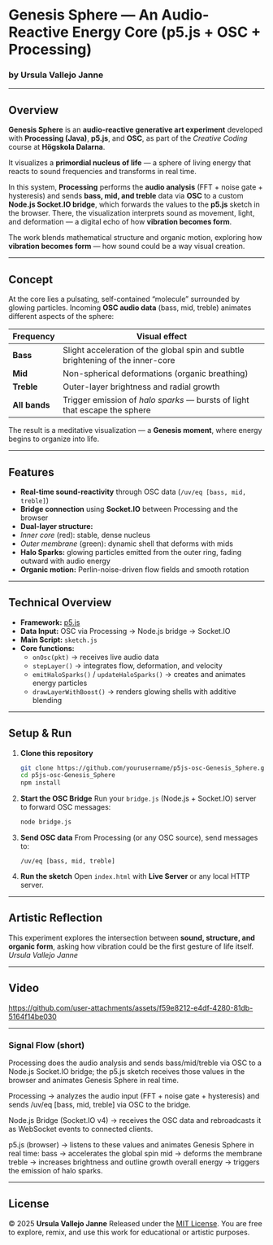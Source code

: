 # Genesis Sphere — An Audio-Reactive Energy Core (p5.js + OSC + Processing)

### by Ursula Vallejo Janne

---

## Overview

**Genesis Sphere** is an **audio-reactive generative art experiment** developed with **Processing (Java)**, **p5.js**, and **OSC**, as part of the _Creative Coding_ course at **Högskola Dalarna**.

It visualizes a **primordial nucleus of life** — a sphere of living energy that reacts to sound frequencies and transforms in real time.

In this system, **Processing** performs the **audio analysis** (FFT + noise gate + hysteresis) and sends **bass, mid, and treble** data via **OSC** to a custom **Node.js Socket.IO bridge**, which forwards the values to the **p5.js** sketch in the browser.
There, the visualization interprets sound as movement, light, and deformation — a digital echo of how **vibration becomes form**.

The work blends mathematical structure and organic motion, exploring how **vibration becomes form** — how sound could be a way visual creation.

---

## Concept

At the core lies a pulsating, self-contained “molecule” surrounded by glowing particles.
Incoming **OSC audio data** (bass, mid, treble) animates different aspects of the sphere:

| Frequency     | Visual effect                                                                   |
| ------------- | ------------------------------------------------------------------------------- |
| **Bass**      | Slight acceleration of the global spin and subtle brightening of the inner-core |
| **Mid**       | Non-spherical deformations (organic breathing)                                  |
| **Treble**    | Outer-layer brightness and radial growth                                        |
| **All bands** | Trigger emission of _halo sparks_ — bursts of light that escape the sphere      |

The result is a meditative visualization — a **Genesis moment**, where energy begins to organize into life.

---

## Features

- **Real-time sound-reactivity** through OSC data (`/uv/eq [bass, mid, treble]`)
- **Bridge connection** using **Socket.IO** between Processing and the browser
- **Dual-layer structure:**
- _Inner core_ (red): stable, dense nucleus
- _Outer membrane_ (green): dynamic shell that deforms with mids
- **Halo Sparks:** glowing particles emitted from the outer ring, fading outward with audio energy
- **Organic motion:** Perlin-noise-driven flow fields and smooth rotation

---

## Technical Overview

- **Framework:** [p5.js](https://p5js.org/)
- **Data Input:** OSC via Processing → Node.js bridge → Socket.IO
- **Main Script:** `sketch.js`
- **Core functions:**
  - `onOsc(pkt)` → receives live audio data
  - `stepLayer()` → integrates flow, deformation, and velocity
  - `emitHaloSparks()` / `updateHaloSparks()` → creates and animates energy particles
  - `drawLayerWithBoost()` → renders glowing shells with additive blending

---

## Setup & Run

1. **Clone this repository**

   ```bash
   git clone https://github.com/yourusername/p5js-osc-Genesis_Sphere.git
   cd p5js-osc-Genesis_Sphere
   npm install
   ```

2. **Start the OSC Bridge**
   Run your `bridge.js` (Node.js + Socket.IO) server to forward OSC messages:

   ```bash
   node bridge.js
   ```

3. **Send OSC data**
   From Processing (or any OSC source), send messages to:

   ```
   /uv/eq [bass, mid, treble]
   ```

4. **Run the sketch**
   Open `index.html` with **Live Server** or any local HTTP server.

---

## Artistic Reflection

This experiment explores the intersection between **sound, structure, and organic form**,
asking how vibration could be the first gesture of life itself.
_Ursula Vallejo Janne_

---

## Video

https://github.com/user-attachments/assets/f59e8212-e4df-4280-81db-5164f14be030

---

### Signal Flow (short)

Processing does the audio analysis and sends bass/mid/treble via OSC to a Node.js Socket.IO bridge; the p5.js sketch receives those values in the browser and animates Genesis Sphere in real time.

Processing → analyzes the audio input (FFT + noise gate + hysteresis) and sends
/uv/eq [bass, mid, treble] via OSC to the bridge.

Node.js Bridge (Socket.IO v4) → receives the OSC data and rebroadcasts it as WebSocket events to connected clients.

p5.js (browser) → listens to these values and animates Genesis Sphere in real time:
bass → accelerates the global spin
mid → deforms the membrane
treble → increases brightness and outline growth
overall energy → triggers the emission of halo sparks.

---

## License

© 2025 **Ursula Vallejo Janne**
Released under the [MIT License](./LICENSE).
You are free to explore, remix, and use this work for educational or artistic purposes.
